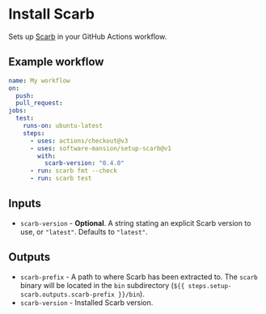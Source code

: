 # Install Scarb

Sets up [Scarb] in your GitHub Actions workflow.

## Example workflow

```yaml
name: My workflow
on:
  push:
  pull_request:
jobs:
  test:
    runs-on: ubuntu-latest
    steps:
      - uses: actions/checkout@v3
      - uses: software-mansion/setup-scarb@v1
        with:
          scarb-version: "0.4.0"
      - run: scarb fmt --check
      - run: scarb test
```

## Inputs

- `scarb-version` - **Optional**. A string stating an explicit Scarb version to use, or `"latest"`. Defaults to `"latest"`.

## Outputs

- `scarb-prefix` - A path to where Scarb has been extracted to. The `scarb` binary will be located in the `bin`
  subdirectory (`${{ steps.setup-scarb.outputs.scarb-prefix }}/bin`).
- `scarb-version` - Installed Scarb version.

[scarb]: https://docs.swmansion.com/scarb
